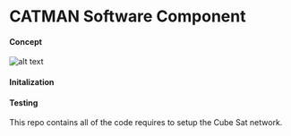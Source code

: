 # CATMAN Software Component

#### Concept

![alt text](http://imgur.com/a/CwNsh)

#### Initalization


#### Testing


This repo contains all of the code requires to setup the Cube Sat network.
